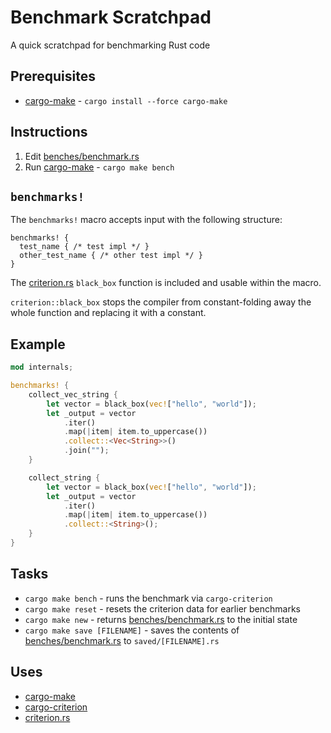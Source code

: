 # Benchmark Scratchpad

A quick scratchpad for benchmarking Rust code

## Prerequisites

- [cargo-make](https://github.com/sagiegurari/cargo-make) - `cargo install --force cargo-make`

## Instructions

1. Edit [benches/benchmark.rs](benches/benchmark.rs)
2. Run [cargo-make](https://github.com/sagiegurari/cargo-make) - `cargo make bench`

## `benchmarks!`

The `benchmarks!` macro accepts input with the following structure:

```
benchmarks! {
  test_name { /* test impl */ }
  other_test_name { /* other test impl */ }
}
```

The [criterion.rs](https://github.com/bheisler/criterion.rs) `black_box` function is included and usable within the macro.

`criterion::black_box` stops the compiler from constant-folding away the whole function and replacing it with a constant.

## Example

```rust 
mod internals;

benchmarks! {
    collect_vec_string {
        let vector = black_box(vec!["hello", "world"]);
        let _output = vector
            .iter()
            .map(|item| item.to_uppercase())
            .collect::<Vec<String>>()
            .join("");
    }

    collect_string {
        let vector = black_box(vec!["hello", "world"]);
        let _output = vector
            .iter()
            .map(|item| item.to_uppercase())
            .collect::<String>();
    }
}
```

## Tasks

- `cargo make bench` - runs the benchmark via `cargo-criterion`
- `cargo make reset` - resets the criterion data for earlier benchmarks
- `cargo make new` - returns [benches/benchmark.rs](benches/benchmark.rs) to the initial state
- `cargo make save [FILENAME]` - saves the contents of [benches/benchmark.rs](benches/benchmark.rs) to `saved/[FILENAME].rs`

## Uses 

- [cargo-make](https://github.com/sagiegurari/cargo-make)
- [cargo-criterion](https://github.com/bheisler/cargo-criterion)
- [criterion.rs](https://github.com/bheisler/criterion.rs)
